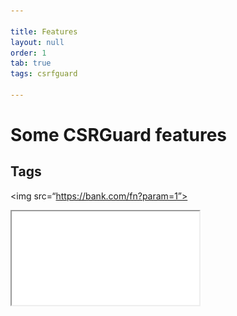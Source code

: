 ```yaml
---

title: Features
layout: null
order: 1
tab: true
tags: csrfguard

---
```


# Some CSRGuard features

## Tags
<img src=“https://bank.com/fn?param=1”>
<iframe src=“https://bank.com/fn?param=1”>
<script src=“https://bank.com/fn?param=1”>

## Autoposting Forms
<body onload="document.forms[0].submit()">
<form method="POST" action=“https://bank.com/fn”>
   <input type="hidden" name="sp" value="8109"/>
</form>

## XmlHttpRequest
Subject to same origin policy

## Credentials Included

![Credentials Included](assets/images/credentials_included.png)

# How Does CSRF Work?

## What is CSRF (Cross-Site Request Forgery) Attacks

![How Does CSRF Work](assets/images/what_is_csrf_attacks_1.png)
![How Does CSRF Work](assets/images/what_is_csrf_attacks_2.png)
![How Does CSRF Work](assets/images/what_is_csrf_attacks_3.png)
![How Does CSRF Work](assets/images/what_is_csrf_attacks_4.png)
![How Does CSRF Work](assets/images/what_is_csrf_attacks_5.png)
![How Does CSRF Work](assets/images/what_is_csrf_attacks_6.png)
![How Does CSRF Work](assets/images/what_is_csrf_attacks_7.png)

